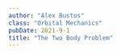 ```yaml
---
author: "Alex Bustos"
class: "Orbital Mechanics"
pubDate: 2021-9-1
title: "The Two Body Problem"
---
```

